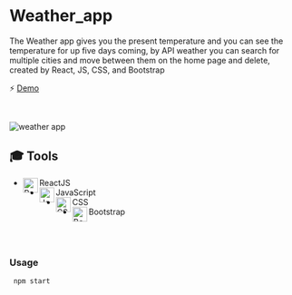 # Weather_app
The Weather app gives you the present temperature and you can see the temperature for up five days coming, by API weather you can search for multiple cities and move between them on the home page and delete, created by React, JS, CSS, and Bootstrap

⚡ [Demo](https://weatherappsam.netlify.app/)

<br/>


![weather app](https://user-images.githubusercontent.com/53225954/125214183-e2fb2580-e2b5-11eb-8673-fa8259734949.jpg)


## 🎓 Tools 
* ReactJS <img align="left" alt="ReactJS" hover="ReactJS" width="26px" src="https://user-images.githubusercontent.com/53225954/125205128-17082380-e281-11eb-8ba5-e7d70965a4b8.png" />
* JavaScript <img align="left" alt="JavaScript" hover="JavaScript" width="26px" src="https://user-images.githubusercontent.com/53225954/125213824-45ebbd00-e2b4-11eb-8fcd-a261b9ce6dd2.png" />
* CSS <img align="left" alt="CSS" hover="CSS" width="26px" src="https://user-images.githubusercontent.com/53225954/125213884-9531ed80-e2b4-11eb-8217-746768343ffc.png" />
* Bootstrap <img align="left" alt="Bootstrap" hover="Bootstrap" width="26px" src="https://user-images.githubusercontent.com/53225954/125214146-bd6e1c00-e2b5-11eb-9712-e9b3d3a5060a.jpg" />
 
   

<br/>
<br/>

### Usage

```
 npm start

```
